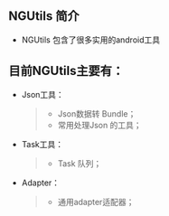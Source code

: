 ## NGUtils 简介
* NGUtils 包含了很多实用的android工具

## 目前NGUtils主要有：

* Json工具：
  > * Json数据转 Bundle；
  > * 常用处理Json 的工具；

* Task工具：
  > * Task 队列；
  
* Adapter：
  > * 通用adapter适配器；
